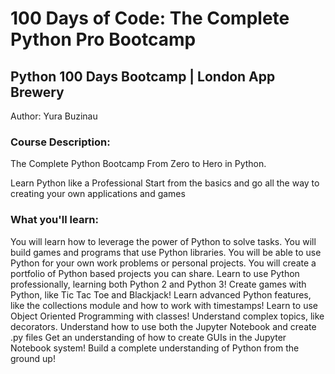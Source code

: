 # 100 Days of Code: The Complete Python Pro Bootcamp
<h2>Python 100 Days Bootcamp | London App Brewery</h2>

Author: Yura Buzinau

<h3>Course Description:</h3>

The Complete Python Bootcamp From Zero to Hero in Python.

Learn Python like a Professional Start from the basics and go all the way 
to creating your own applications and games

<h3>What you'll learn:</h3>

You will learn how to leverage the power of Python to solve tasks.
You will build games and programs that use Python libraries.
You will be able to use Python for your own work problems or personal projects.
You will create a portfolio of Python based projects you can share.
Learn to use Python professionally, learning both Python 2 and Python 3!
Create games with Python, like Tic Tac Toe and Blackjack!
Learn advanced Python features, like the collections module and how to work with timestamps!
Learn to use Object Oriented Programming with classes!
Understand complex topics, like decorators.
Understand how to use both the Jupyter Notebook and create .py files
Get an understanding of how to create GUIs in the Jupyter Notebook system!
Build a complete understanding of Python from the ground up!

